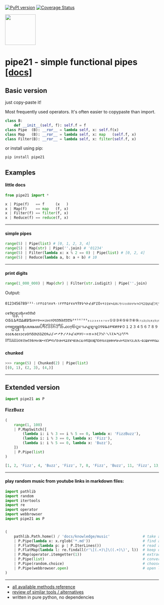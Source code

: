 [![PyPI version](https://img.shields.io/pypi/v/pipe21.svg?logo=pypi&logoColor=FFE873)](https://pypi.org/project/pipe21/)
[![Coverage Status](https://coveralls.io/repos/github/tandav/pipe21/badge.svg?branch=coveralls-bage)](https://coveralls.io/github/tandav/pipe21?branch=coveralls-bage)

<img src="https://github.com/tandav/pipe21/assets/5549677/40544d91-475b-4c80-be55-c516810966c3" height="100">

# pipe21 - simple functional pipes [[docs]](https://tandav.github.io/pipe21)

## Basic version
just copy-paste it!

Most frequently used operators. It's often easier to copypaste than import.

```py
class B:
    def __init__(self, f): self.f = f
class Pipe  (B): __ror__ = lambda self, x: self.f(x)
class Map   (B): __ror__ = lambda self, x: map   (self.f, x)
class Filter(B): __ror__ = lambda self, x: filter(self.f, x)
```

or install using pip:

```py
pip install pipe21
```

## Examples

#### little docs

```py
from pipe21 import *

x | Pipe(f)   == f     (x   )
x | Map(f)    == map   (f, x)
x | Filter(f) == filter(f, x)
x | Reduce(f) == reduce(f, x)
```

---

#### simple pipes

```py
range(5) | Pipe(list) # [0, 1, 2, 3, 4]
range(5) | Map(str) | Pipe(''.join) # '01234'
range(5) | Filter(lambda x: x % 2 == 0) | Pipe(list) # [0, 2, 4]
range(5) | Reduce(lambda a, b: a + b) # 10
```

---

#### print digits

```py
range(1_000_000) | Map(chr) | Filter(str.isdigit) | Pipe(''.join)
```
Output:

```
0123456789²³¹٠١٢٣٤٥٦٧٨٩۰۱۲۳۴۵۶۷۸۹߀߁߂߃߄߅߆߇߈߉०१२३४५६७८९০১২৩৪৫৬৭৮৯੦੧੨੩੪੫੬੭੮੯૦૧૨૩૪૫૬૭૮૯୦୧୨୩୪୫୬୭୮୯௦௧௨௩௪௫௬௭௮௯౦౧౨౩౪౫౬౭౮౯೦೧೨೩೪೫೬೭೮೯൦൧൨൩൪൫൬൭൮൯෦෧෨෩෪෫෬෭෮෯๐๑๒๓๔๕๖๗๘๙໐໑໒໓໔໕໖໗໘໙༠༡༢༣༤༥༦༧༨༩၀၁၂၃၄၅၆၇၈၉႐႑႒႓႔႕႖႗႘႙፩፪፫፬፭፮፯፰፱០១២៣៤៥៦៧៨៩᠐᠑᠒᠓᠔᠕᠖᠗᠘᠙᥆᥇᥈᥉᥊᥋᥌᥍᥎᥏᧐᧑᧒᧓᧔᧕᧖᧗᧘᧙᧚᪀᪁᪂᪃᪄᪅᪆᪇᪈᪉᪐᪑᪒᪓᪔᪕᪖᪗᪘᪙᭐᭑᭒᭓᭔᭕᭖᭗᭘᭙᮰᮱᮲᮳᮴᮵᮶᮷᮸᮹᱀᱁᱂᱃᱄᱅᱆᱇᱈᱉᱐᱑᱒᱓᱔᱕᱖᱗᱘᱙⁰⁴⁵⁶⁷⁸⁹₀₁₂₃₄₅₆₇₈₉①②③④⑤⑥⑦⑧⑨⑴⑵⑶⑷⑸⑹⑺⑻⑼⒈⒉⒊⒋⒌⒍⒎⒏⒐⓪⓵⓶⓷⓸⓹⓺⓻⓼⓽⓿❶❷❸❹❺❻❼❽❾➀➁➂➃➄➅➆➇➈➊➋➌➍➎➏➐➑➒꘠꘡꘢꘣꘤꘥꘦꘧꘨꘩꣐꣑꣒꣓꣔꣕꣖꣗꣘꣙꤀꤁꤂꤃꤄꤅꤆꤇꤈꤉꧐꧑꧒꧓꧔꧕꧖꧗꧘꧙꧰꧱꧲꧳꧴꧵꧶꧷꧸꧹꩐꩑꩒꩓꩔꩕꩖꩗꩘꩙꯰꯱꯲꯳꯴꯵꯶꯷꯸꯹０１２３４５６７８９𐒠𐒡𐒢𐒣𐒤𐒥𐒦𐒧𐒨𐒩𐩀𐩁𐩂𐩃𐴰𐴱𐴲𐴳𐴴𐴵𐴶𐴷𐴸𐴹𐹠𐹡𐹢𐹣𐹤𐹥𐹦𐹧𐹨𑁒𑁓𑁔𑁕𑁖𑁗𑁘𑁙𑁚𑁦𑁧𑁨𑁩𑁪𑁫𑁬𑁭𑁮𑁯𑃰𑃱𑃲𑃳𑃴𑃵𑃶𑃷𑃸𑃹𑄶𑄷𑄸𑄹𑄺𑄻𑄼𑄽𑄾𑄿𑇐𑇑𑇒𑇓𑇔𑇕𑇖𑇗𑇘𑇙𑋰𑋱𑋲𑋳𑋴𑋵𑋶𑋷𑋸𑋹𑑐𑑑𑑒𑑓𑑔𑑕𑑖𑑗𑑘𑑙𑓐𑓑𑓒𑓓𑓔𑓕𑓖𑓗𑓘𑓙𑙐𑙑𑙒𑙓𑙔𑙕𑙖𑙗𑙘𑙙𑛀𑛁𑛂𑛃𑛄𑛅𑛆𑛇𑛈𑛉𑜰𑜱𑜲𑜳𑜴𑜵𑜶𑜷𑜸𑜹𑣠𑣡𑣢𑣣𑣤𑣥𑣦𑣧𑣨𑣩𑱐𑱑𑱒𑱓𑱔𑱕𑱖𑱗𑱘𑱙𑵐𑵑𑵒𑵓𑵔𑵕𑵖𑵗𑵘𑵙𑶠𑶡𑶢𑶣𑶤𑶥𑶦𑶧𑶨𑶩𖩠𖩡𖩢𖩣𖩤𖩥𖩦𖩧𖩨𖩩𖭐𖭑𖭒𖭓𖭔𖭕𖭖𖭗𖭘𖭙𝟎𝟏𝟐𝟑𝟒𝟓𝟔𝟕𝟖𝟗𝟘𝟙𝟚𝟛𝟜𝟝𝟞𝟟𝟠𝟡𝟢𝟣𝟤𝟥𝟦𝟧𝟨𝟩𝟪𝟫𝟬𝟭𝟮𝟯𝟰𝟱𝟲𝟳𝟴𝟵𝟶𝟷𝟸𝟹𝟺𝟻𝟼𝟽𝟾𝟿𞅀𞅁𞅂𞅃𞅄𞅅𞅆𞅇𞅈𞅉𞋰𞋱𞋲𞋳𞋴𞋵𞋶𞋷𞋸𞋹𞥐𞥑𞥒𞥓𞥔𞥕𞥖𞥗𞥘𞥙🄀🄁🄂🄃🄄🄅🄆🄇🄈🄉🄊'
```

#### chunked

```py
>>> range(5) | Chunked(2) | Pipe(list)
[(0, 1), (2, 3), (4,)]
```

---

## Extended version
```py
import pipe21 as P
```

#### FizzBuzz

```py
(
    range(1, 100)
    | P.MapSwitch([
        (lambda i: i % 3 == i % 5 == 0, lambda x: 'FizzBuzz'),
        (lambda i: i % 3 == 0, lambda x: 'Fizz'),
        (lambda i: i % 5 == 0, lambda x: 'Buzz'),
    ])
    | P.Pipe(list)
)

[1, 2, 'Fizz', 4, 'Buzz', 'Fizz', 7, 8, 'Fizz', 'Buzz', 11, 'Fizz', 13, 14, 'FizzBuzz', 16, 17, 'Fizz', 19, 'Buzz', 'Fizz', 22, 23, 'Fizz', 'Buzz', 26, 'Fizz', 28, 29, 'FizzBuzz', 31, 32, 'Fizz', 34, 'Buzz', 'Fizz', 37, 38, 'Fizz', 'Buzz', 41, 'Fizz', 43, 44, 'FizzBuzz', 46, 47, 'Fizz', 49, 'Buzz', 'Fizz', 52, 53, 'Fizz', 'Buzz', 56, 'Fizz', 58, 59, 'FizzBuzz', 61, 62, 'Fizz', 64, 'Buzz', 'Fizz', 67, 68, 'Fizz', 'Buzz', 71, 'Fizz', 73, 74, 'FizzBuzz', 76, 77, 'Fizz', 79, 'Buzz', 'Fizz', 82, 83, 'Fizz', 'Buzz', 86, 'Fizz', 88, 89, 'FizzBuzz', 91, 92, 'Fizz', 94, 'Buzz', 'Fizz', 97, 98, 'Fizz']
```

---

#### play random music from youtube links in markdown files:

```py
import pathlib
import random
import itertools
import re
import operator
import webbrowser
import pipe21 as P


(
    pathlib.Path.home() / 'docs/knowledge/music'               # take a directory
    | P.Pipe(lambda x: x.rglob('*.md'))                        # find all markdown files
    | P.FlatMap(lambda p: p | P.IterLines())                   # read all lines from all files and flatten into a single iterable
    | P.FlatMap(lambda l: re.findall(r'\[(.+)\]\((.+)\)', l))  # keep only lines with a markdown link
    | P.Map(operator.itemgetter(1))                            # extract a link
    | P.Pipe(list)                                             # convert iterable of links into a list
    | P.Pipe(random.choice)                                    # choose random link
    | P.Pipe(webbrowser.open)                                  # open link in browser
)
```

---

- [all available methods reference](reference.md)
- [review of similar tools / alternatives](similar-tools.md)
- written in pure python, no dependencies
